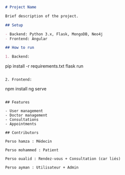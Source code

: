 
```markdown
# Project Name

Brief description of the project.

## Setup

- Backend: Python 3.x, Flask, MongoDB, Neo4j  
- Frontend: Angular

## How to run

1. Backend:  
```

pip install -r requirements.txt
flask run

```

2. Frontend:  
```

npm install
ng serve

```

## Features

- User management  
- Doctor management  
- Consultations  
- Appointments

## Contributors

Perso hamza : Médecin

Perso mohammed : Patient

Perso oualid : Rendez-vous + Consultation (car liés)

Perso ayman : Utilisateur + Admin

```
